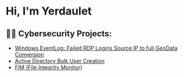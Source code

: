 <h1>Hi, I'm Yerdaulet</h1>

<h2>👨‍💻 Cybersecurity Projects:</h2>

  - [Windows EventLog: Failed RDP Logins Source IP to full GeoData Conversion](https://github.com/yerdaulete/SIEM-Lab)
  - [Active Directory Bulk User Creation](https://github.com/yerdaulete/Active-Directory-Bulk-User-Creation)
  - [FIM (File Integrity Monitor)](https://github.com/yerdaulete/PowerShell-Integrity-FIM)


<!--
**yerdaulete/yerdaulete** is a ✨ _special_ ✨ repository because its `README.md` (this file) appears on your GitHub profile.

Here are some ideas to get you started:

- 🔭 I’m currently working on ...
- 🌱 I’m currently learning ...
- 👯 I’m looking to collaborate on ...
- 🤔 I’m looking for help with ...
- 💬 Ask me about ...
- 📫 How to reach me: ...
- 😄 Pronouns: ...
- ⚡ Fun fact: ...
-->
